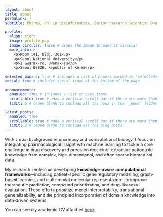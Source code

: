 ```yaml
---
layout: about
title: about
permalink: /
subtitle: PharmD, PhD in Bioinformatics, Senior Research Scientist @<a href='https://www.aigendrug.com/'>AIGENDRUG Co., Ltd.</a>

profile:
  align: right
  image: profile.png
  image_circular: false # crops the image to make it circular
  more_info: >
    <p>Room 541, Bldg. 301</p>
    <p>Seoul National University</p>
    <p>1 Gwanak-ro, Gwanak-gu</p>
    <p>Seoul 08826, Republic of Korea</p>

selected_papers: true # includes a list of papers marked as "selected={true}"
social: true # includes social icons at the bottom of the page

announcements:
  enabled: true # includes a list of news items
  scrollable: true # adds a vertical scroll bar if there are more than 3 news items
  limit: 5 # leave blank to include all the news in the `_news` folder

latest_posts:
  enabled: true
  scrollable: true # adds a vertical scroll bar if there are more than 3 new posts items
  limit: 3 # leave blank to include all the blog posts
---
```

With a dual background in pharmacy and computational biology, I focus on integrating pharmacological insight with machine learning to tackle a core challenge in drug discovery and precision medicine: extracting actionable knowledge from complex, high-dimensional, and often sparse biomedical data.

My research centers on developing **knowledge-aware computational frameworks**—including patient-specific gene regulatory modeling, graph-based learning, and multi-modal molecular representation—to improve therapeutic prediction, compound prioritization, and drug-likeness evaluation. These efforts prioritize model interpretability, translational generalizability, and the principled incorporation of domain knowledge into data-driven systems.

You can see my academic CV attached [here](/assets/pdf/Bang_Academic_CV_Jul25.pdf).

<!-- 
Besides, I also care about the reproducibility of research results and reusable analysis procedures. I implement it by modularizing routine analyses as self-contained analysis pipelines with workflow management tools, especially with snakemake!

[Here](/assets/pdf/Dohoon_Lee_CV.pdf) you can see my CV in pdf. -->
